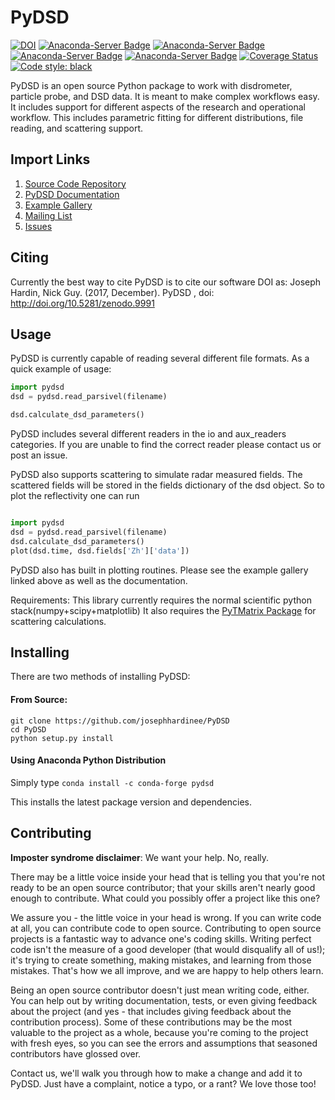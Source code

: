 # PyDSD

[![DOI](https://zenodo.org/badge/DOI/10.5281/zenodo.9991.svg)](https://doi.org/10.5281/zenodo.9991)
[![Anaconda-Server Badge](https://anaconda.org/conda-forge/pydsd/badges/version.svg)](https://anaconda.org/conda-forge/pydsd)
[![Anaconda-Server Badge](https://anaconda.org/conda-forge/pydsd/badges/latest_release_date.svg)](https://anaconda.org/conda-forge/pydsd)
[![Anaconda-Server Badge](https://anaconda.org/conda-forge/pydsd/badges/license.svg)](https://anaconda.org/conda-forge/pydsd)
[![Anaconda-Server Badge](https://anaconda.org/conda-forge/pydsd/badges/downloads.svg)](https://anaconda.org/conda-forge/pydsd)
[![Coverage Status](https://coveralls.io/repos/github/josephhardinee/PyDSD/badge.svg?branch=master)](https://coveralls.io/github/josephhardinee/PyDSD?branch=master)
[![Code style: black](https://img.shields.io/badge/code%20style-black-000000.svg)](https://github.com/ambv/black)

PyDSD is an open source Python package to work with disdrometer, particle probe, and DSD data. It is meant to make complex workflows easy. It includes support for different aspects of the research and operational workflow. This includes parametric fitting for different distributions, file reading, and scattering support.   

## Import Links   

1. [Source Code Repository](https://github.com/josephhardinee/PyDSD)
2. [PyDSD Documentation](http://josephhardinee.github.io/PyDSD)
3. [Example Gallery](http://josephhardinee.github.io/PyDSD/source/auto_examples/index.html)
4. [Mailing List](https://groups.google.com/forum/#!forum/pydisdrometer-user-group)
4. [Issues](https://github.com/josephhardinee/PyDSD/issues)

## Citing
Currently the best way to cite PyDSD is to cite our software DOI as:
Joseph Hardin, Nick Guy. (2017, December). PyDSD , doi: http://doi.org/10.5281/zenodo.9991

## Usage
PyDSD is currently capable of reading several different file formats. As a quick example of usage:

```python
import pydsd
dsd = pydsd.read_parsivel(filename)

dsd.calculate_dsd_parameters() 
```

PyDSD includes several different readers in the io and aux_readers categories. If you are unable to find the correct reader please contact us or post an issue. 

PyDSD also supports scattering to simulate radar measured fields. The scattered fields will be stored in the fields dictionary of the dsd object. So to plot the reflectivity one can run

```python

import pydsd
dsd = pydsd.read_parsivel(filename)
dsd.calculate_dsd_parameters() 
plot(dsd.time, dsd.fields['Zh']['data'])
```
PyDSD also has built in plotting routines. Please see the example gallery linked above as well as the documentation. 

Requirements:
    This library currently requires the normal scientific python stack(numpy+scipy+matplotlib)
    It also requires the [PyTMatrix Package](https://github.com/jleinonen/pytmatrix) for scattering calculations. 

## Installing
There are two methods of installing PyDSD:

#### From Source:
```
git clone https://github.com/josephhardinee/PyDSD
cd PyDSD
python setup.py install
```
#### Using Anaconda Python Distribution
Simply type 
```conda install -c conda-forge pydsd```

This installs the latest package version and dependencies. 

## Contributing
__Imposter syndrome disclaimer__: We want your help. No, really.

There may be a little voice inside your head that is telling you that you're not ready to be an open source contributor; that your skills aren't nearly good enough to contribute. What could you possibly offer a project like this one?

We assure you - the little voice in your head is wrong. If you can write code at all, you can contribute code to open source. Contributing to open source projects is a fantastic way to advance one's coding skills. Writing perfect code isn't the measure of a good developer (that would disqualify all of us!); it's trying to create something, making mistakes, and learning from those mistakes. That's how we all improve, and we are happy to help others learn.

Being an open source contributor doesn't just mean writing code, either. You can help out by writing documentation, tests, or even giving feedback about the project (and yes - that includes giving feedback about the contribution process). Some of these contributions may be the most valuable to the project as a whole, because you're coming to the project with fresh eyes, so you can see the errors and assumptions that seasoned contributors have glossed over.

Contact us, we'll walk you through how to make a change and add it to PyDSD. Just have a complaint, notice a typo, or a rant? We love those too!



